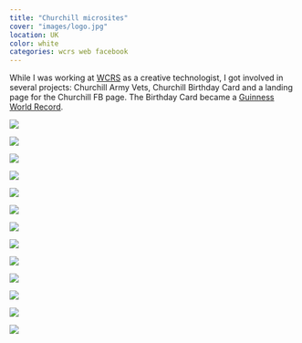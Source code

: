 ```yaml
---
title: "Churchill microsites"
cover: "images/logo.jpg"
location: UK
color: white
categories: wcrs web facebook
---
```


While I was working at [WCRS](http://www.wcrs.com/) as a creative technologist, I got involved in several projects: Churchill Army Vets, Churchill Birthday Card and a landing page for the Churchill FB page. The Birthday Card became a [Guinness World Record](http://www.guinnessworldrecords.com/news/2012/10/churchill-dog-beats-spiderman-to-take-most-contributions-to-a-greeting-card-record-45716).

![](./images/1.jpg)

![](./images/2.jpg)

![](./images/3.jpg)

![](./images/4.jpg)

![](./images/5.jpg)

![](./images/6.jpg)

![](./images/7.jpg)

![](./images/8.jpg)

![](./images/9.jpg)

![](./images/10.jpg)

![](./images/11.jpg)

![](./images/12.jpg)

![](./images/churchill-birthday.jpg)
